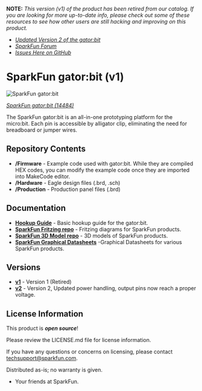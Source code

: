 **NOTE:** *This version (v1) of the product has been retired from our catalog. If you are looking for more up-to-date info, please check out some of these resources to see how other users are still hacking and improving on this product.*
* *[Updated Version 2 of the gator:bit](https://github.com/sparkfun/gator_bit/tree/v20)*
* *[SparkFun Forum](https://forum.sparkfun.com/)*
* *[Issues Here on GitHub](https://github.com/sparkfun/gator_bit/issues)*

SparkFun gator:bit (v1)
========================================

![SparkFun gator:bit](https://cdn.sparkfun.com/assets/parts/1/2/5/4/0/14484-SparkFun_gator-bit-01.jpg)

[*SparkFun gator:bit (14484)*](https://www.sparkfun.com/products/14484)

The SparkFun gator:bit is an all-in-one prototyping platform for the micro:bit. Each pin is accessible by alligator clip, eliminating the need for breadboard or jumper wires.

Repository Contents
------------------
* **/Firmware** - Example code used with gator:bit. While they are compiled HEX codes, you can modify the example code once they are imported into MakeCode editor.
* **/Hardware** - Eagle design files (.brd, .sch)
* **/Production** - Production panel files (.brd)

Documentation
--------------
* **[Hookup Guide](https://learn.sparkfun.com/tutorials/gatorbit-hookup-guide)** - Basic hookup guide for the gator:bit.
* **[SparkFun Fritzing repo](https://github.com/sparkfun/Fritzing_Parts)** - Fritzing diagrams for SparkFun products.
* **[SparkFun 3D Model repo](https://github.com/sparkfun/3D_Models)** - 3D models of SparkFun products. 
* **[SparkFun Graphical Datasheets](https://github.com/sparkfun/Graphical_Datasheets)** -Graphical Datasheets for various SparkFun products.

Versions
--------------
* **[v1](https://github.com/sparkfun/gator_bit/tree/1946f18c255ed24e2dfae9c41c10e22ecbaa3b44)** - Version 1 (Retired)
* **[v2](https://github.com/sparkfun/gator_bit/tree/v20)** - Version 2, Updated power handling, output pins now reach a proper voltage.

License Information
-------------------

This product is _**open source**_! 

Please review the LICENSE.md file for license information. 

If you have any questions or concerns on licensing, please contact techsupport@sparkfun.com.

Distributed as-is; no warranty is given.

- Your friends at SparkFun.

_<COLLABORATION CREDIT>_
